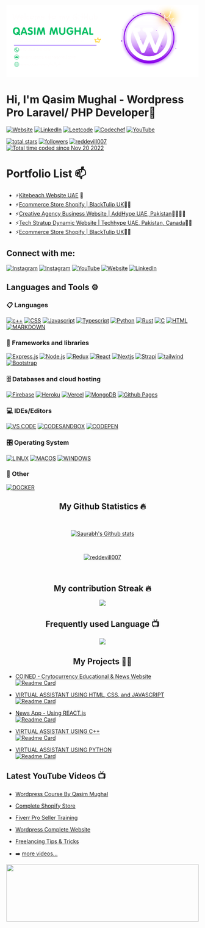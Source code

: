 [![MasterHead](https://github.com/qasim-mughal/qasim-mughal/blob/main/Welcome%20to%20my%20Github.png
)](https://inertiaavercel.app)

# Hi, I'm Qasim Mughal - Wordpress Pro Laravel/ PHP Developer👋
[![Website](https://img.shields.io/website?label=Website&style=for-the-badge&url=https%3A%2F%2Fcodestackr.com)](https://qasimmughal.pk/)
[![LinkedIn](https://img.shields.io/badge/linkedin-%230077B5.svg?style=for-the-badge&logo=linkedin&logoColor=white)](https://www.linkedin.com/in/qasim-mughal-84a9b1107)
[![Leetcode](https://img.shields.io/badge/-LeetCode-FFA116?style=for-the-badge&logo=LeetCode&logoColor=black)](https://leetcode.com/inertiaa)
[![Codechef](https://img.shields.io/badge/Codechef-%23B92B27.svg?&style=for-the-badge&logo=Codechef&logoColor=white)](https://www.codechef.com/users/reddevill)
[![YouTube](https://img.shields.io/badge/Youtube-%23FF0000.svg?style=for-the-badge&logo=YouTube&logoColor=white)](https://www.youtube.com/channel/UCet2g8YNQLrRslnYnesvZCw)
<p align="left">
  <a href="https://github.com/qasim-mughal?tab=repositories&sort=stargazers">
    <img alt="total stars" title="Total stars on GitHub" src="https://custom-icon-badges.herokuapp.com/badge/dynamic/json?logo=star&color=55960c&labelColor=488207&label=Stars&style=for-the-badge&query=%24.stars&url=https://api.github-star-counter.workers.dev/user/reddevill007"/></a>
  <a href="https://github.com/qasim-mughal?tab=followers">
    <img alt="followers" title="Follow me on Github" src="https://custom-icon-badges.herokuapp.com/github/followers/qasim-mughal?color=236ad3&labelColor=1155ba&style=for-the-badge&logo=person-add&label=Follow&logoColor=white"/></a>
  <a href="https://github.com/reddevill007?tab=followers">
  <img src="https://komarev.com/ghpvc/?username=reddevill007&label=Profile%20views&color=0e75b6&style=flat" alt="reddevill007" /> </a>
  <a href="https://wakatime.com/@6272f51b-f805-4bdd-848f-e3a45d99fcf4"><img src="https://wakatime.com/badge/user/6272f51b-f805-4bdd-848f-e3a45d99fcf4.svg" alt="Total time coded since Nov 20 2022" /></a>
</p>



# Portfolio List 📫

- ⚡[Kitebeach Website UAE](https://www.kitebeach.ae/) 🏀
- ⚡[Ecommerce Store Shopify | BlackTulip UK](https://blacktulipstudio.com/)👨‍💻
- ⚡[Creative Agency Business Website | AddHype UAE, Pakistan](https://weaddhype.com)👨‍💻📸🎥
- ⚡[Tech Stratup Dynamic Website | Techhype UAE, Pakistan, Canada](https://techhype.ae)👨‍💻
- ⚡[Ecommerce Store Shopify | BlackTulip UK](https://blacktulipstudio.com/)👨‍💻


## Connect with me:
[![Instagram](https://img.shields.io/badge/qasim-mughal-%23E4405F.svg?style=for-the-badge&logo=Instagram&logoColor=white)](https://www.instagram.com/_qasimmughal__/) 
[![Instagram](https://img.shields.io/badge/tech-bard-%23E4405F.svg?style=for-the-badge&logo=Instagram&logoColor=white)](https://www.instagram.com/_techbard_/) [![YouTube](https://img.shields.io/badge/qasim-mughal-%23FF0000.svg?style=for-the-badge&logo=YouTube&logoColor=white)](https://www.youtube.com/@QasimMughal95) [![Website](https://img.shields.io/website?label=codeinertia&style=for-the-badge&url=https%3A%2F%2Fcodestackr.com)](https://qasimmughal.pk/)
[![LinkedIn](https://img.shields.io/badge/linkedin-%230077B5.svg?style=for-the-badge&logo=linkedin&logoColor=white)](https://www.linkedin.com/in/qasim-mughal-84a9b1107/)



## Languages and Tools ⚙️

### 📋 Languages
<p> 
  <a href="#"><img alt="c++" src="https://img.shields.io/badge/C%2B%2B-00599C?style=for-the-badge&logo=c%2B%2B&logoColor=white"></a>
  <a href="#"><img alt="CSS" src="https://img.shields.io/badge/CSS3-1572B6?style=for-the-badge&logo=css3&logoColor=white"></a>
  <a href="#"><img alt="Javascript" src="https://img.shields.io/badge/JavaScript-323330?style=for-the-badge&logo=javascript&logoColor=F7DF1E"></a>
  <a href="#"><img alt="Typescript" src="https://img.shields.io/badge/TypeScript-007ACC?style=for-the-badge&logo=typescript&logoColor=white"></a>
  <a href="#"><img alt="Python" src="https://img.shields.io/badge/Python-FFD43B?style=for-the-badge&logo=python&logoColor=blue"></a>
  <a href="#"><img alt="Rust" src="https://img.shields.io/badge/java-%23ED8B00.svg?style=for-the-badge&logo=java&logoColor=white"></a>
  <a href="#"><img alt="C" src="https://img.shields.io/badge/c-%2300599C.svg?style=for-the-badge&logo=c&logoColor=white"></a>
  <a href="#"><img alt="HTML" src="https://img.shields.io/badge/html5-%23E34F26.svg?style=for-the-badge&logo=html5&logoColor=white"></a>
  <a href="#"><img alt="MARKDOWN" src="https://img.shields.io/badge/markdown-%23000000.svg?style=for-the-badge&logo=markdown&logoColor=white"></a>
</p>

### 🧰 Frameworks and libraries

<p>  
  <a href="#"><img alt="Express.js" src="https://img.shields.io/badge/Express.js-000000?style=for-the-badge&logo=express&logoColor=white"></a>
  <a href="#"><img alt="Node.js" src="https://img.shields.io/badge/node.js-6DA55F?style=for-the-badge&logo=node.js&logoColor=white"></a>
  <a href="#"><img alt="Redux" src="https://img.shields.io/badge/Redux-593D88?style=for-the-badge&logo=redux&logoColor=white"></a>
  <a href="#"><img alt="React" src="https://img.shields.io/badge/React-20232a.svg?style=for-the-badge&logo=react&logoColor=%2361DAFB"></a>
  <a href="#"><img alt="Nextjs" src="https://img.shields.io/badge/Next-black?style=for-the-badge&logo=next.js&logoColor=white"></a>
  <a href="#"><img alt="Strapi" src="https://img.shields.io/badge/strapi-2e7eea?style=for-the-badge&logo=strapi&logoColor=white"></a>
  <a href="#"><img alt="tailwind" src="https://img.shields.io/badge/tailwindcss-%2338B2AC.svg?style=for-the-badge&logo=tailwind-css&logoColor=white"></a>
  <a href="#"><img alt="Bootstrap" src="https://img.shields.io/badge/bootstrap-%23563D7C.svg?style=for-the-badge&logo=bootstrap&logoColor=white"></a>
</p>

### 🗄️ Databases and cloud hosting

<p>
    <a href="#"><img alt="Firebase" src="https://img.shields.io/badge/Firebase-039BE5?style=for-the-badge&logo=Firebase&logoColor=white"></a>
    <a href="#"><img alt="Heroku" src="https://img.shields.io/badge/Heroku-430098.svg?logo=heroku&logoColor=white&style=for-the-badge"></a>
    <a href="#"><img alt="Vercel" src="https://img.shields.io/badge/Vercel-000000.svg?logo=vercel&logoColor=white&style=for-the-badge"></a>
    <a href="#"><img alt="MongoDB" src ="https://img.shields.io/badge/MongoDB-4ea94b.svg?logo=mongodb&logoColor=white&style=for-the-badge"></a>
    <a href="#"><img alt="Github Pages" src ="https://img.shields.io/badge/github%20pages-121013?style=for-the-badge&logo=github&logoColor=white"></a>
</p>

### 💻 IDEs/Editors

<p>
    <a href="#"><img alt="VS CODE" src="https://img.shields.io/badge/Visual%20Studio%20Code-0078d7.svg?style=for-the-badge&logo=visual-studio-code&logoColor=white"></a>
    <a href="#"><img alt="CODESANDBOX" src="https://img.shields.io/badge/Codesandbox-040404?style=for-the-badge&logo=codesandbox&logoColor=DBDBDB"></a>
    <a href="#"><img alt="CODEPEN" src="https://img.shields.io/badge/CodePen-white?style=for-the-badge&logo=codepen&logoColor=black)"></a>
</p>

### 🎛️ Operating System

<p>
    <a href="#"><img alt="LINUX" src="https://img.shields.io/badge/Linux-FCC624?style=for-the-badge&logo=linux&logoColor=black"></a>
    <a href="#"><img alt="MACOS" src="https://img.shields.io/badge/mac%20os-000000?style=for-the-badge&logo=macos&logoColor=F0F0F0"></a>
    <a href="#"><img alt="WINDOWS" src="https://img.shields.io/badge/Windows-0078D6?style=for-the-badge&logo=windows&logoColor=white"></a>
</p>

### 🥅 Other

<p>
    <a href="#"><img alt="DOCKER" src="https://img.shields.io/badge/docker-%230db7ed.svg?style=for-the-badge&logo=docker&logoColor=white"></a>
</p>

<h2 align="center">My Github Statistics 🔥</h2>   
<br>
<p align="center">
<a href="https://github.com/reddevill007">
<img align="center" alt="Saurabh's Github stats"
src="https://github-readme-stats-xi-rosy-19.vercel.app/api?username=reddevill007&show_icons=true&hide_border=true&count_private=true&bg_color=22272e&title_color=00ffff&text_color=ffffff&icon_color=ffffff"/>
</a>
   </p>
 <br>
  <p align="center"> 
  <a href="https://github.com/ryo-ma/github-profile-trophy">
    <img src="https://github-profile-trophy.vercel.app/?username=reddevill007&theme=onedark" alt="reddevill007" /> 
  </a>
</p>
 <br>


<h2 align="center">My contribution Streak 🔥</h2>
<p align="center">
    <img src="https://github-readme-streak-stats.herokuapp.com/?user=reddevill007&theme=dark&hide_border=true&background=22272e&stroke=0000"/>
 </p>
 
  <h2 align="center">Frequently used Language 📺</h2>
<p align="center">
  <a href="https://github.com/Iamtripathisatyam/github-readme-streak-stats">
    <img src="https://github-readme-stats-sigma-five.vercel.app/api/top-langs/?username=reddevill007&theme=dark&hide_border=true&background=22272e&stroke=0000"/>
  </a>
 </p> 

 </p>  

<h2 align="center"> My Projects 👨‍💻 </h2>

- [COINED - Crytocurrency Educational & News Website](https://coinedd.netlify.app/) <br>
[![Readme Card](https://github-readme-stats-sigma-five.vercel.app/api/pin/?username=reddevill007&repo=coined&theme=radical)](https://github.com/reddevill007/coined)

- [VIRTUAL ASSISTANT USING HTML, CSS, and JAVASCRIPT](https://reddevill007.github.io/Javascript-Virtual-Assitant) <br>
[![Readme Card](https://github-readme-stats-sigma-five.vercel.app/api/pin/?username=reddevill007&repo=Javascript-Virtual-Assitant&theme=radical)](https://github.com/reddevill007/Javascript-Virtual-Assitant)

- [News App - Using REACT.js](https://github.com/reddevill007/news-app-react) <br>
[![Readme Card](https://github-readme-stats-sigma-five.vercel.app/api/pin/?username=reddevill007&repo=news-app-react&theme=radical)](https://github.com/reddevill007/news-app-react)

- [VIRTUAL ASSISTANT USING C++](https://github.com/reddevill007/virtual-assistant-cpp) <br>
[![Readme Card](https://github-readme-stats-sigma-five.vercel.app/api/pin/?username=reddevill007&repo=virtual-assistant-cpp&theme=radical)](https://github.com/reddevill007/virtual-assistant-cpp)

- [VIRTUAL ASSISTANT USING PYTHON](https://github.com/reddevill007/INERTIA-A-Virtual-Assistant) <br>
[![Readme Card](https://github-readme-stats-sigma-five.vercel.app/api/pin/?username=reddevill007&repo=INERTIA-A-Virtual-Assistant&theme=radical)](https://github.com/reddevill007/INERTIA-A-Virtual-Assistant)


## Latest YouTube Videos 📺

- [Wordpress Course By Qasim Mughal](https://www.youtube.com/watch?v=pkNVf37fnqs&list=PLKDsi0_nVGbM_T8DhzKLMl-w6NWqsCaNj)
- [Complete Shopify Store](https://www.youtube.com/watch?v=WcOyeNm1mKo&list=PLKDsi0_nVGbP84kgl6Jn4Y8Vct9hx_BBr)
- [Fiverr Pro Seller Training](https://www.youtube.com/watch?v=i3K4GeRCHe0&list=PLKDsi0_nVGbO9tdFeWRlkFDSx632ntf_V)
- [Wordpress Complete Website](https://youtu.be/CKVs4v85qio?si=p1oidke_pGrfsqPb)
- [Freelancing Tips & Tricks](https://www.youtube.com/watch?v=VQpc2D3s9Co&list=PLKDsi0_nVGbOEwP_zUrTeq3m0uMYD9nuz)

- ➡️ [more videos...](https://www.youtube.com/@QasimMughal95)

<img src="https://raw.githubusercontent.com/matfantinel/matfantinel/master/waves.svg" width="100%" height="150">
